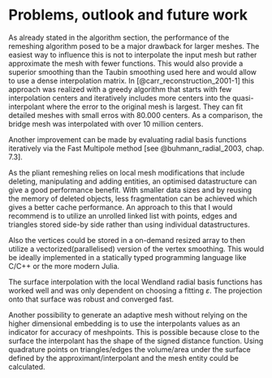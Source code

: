 
# Problems, outlook and future work

As already stated in the algorithm section, the performance of the remeshing algorithm posed to be a major drawback for larger meshes.
The easiest way to influence this is not to interpolate the input mesh but rather approximate the mesh with fewer functions.
This would also provide a superior smoothing than the Taubin smoothing used here and would allow to use a dense interpolation matrix.
In [@carr_reconstruction_2001-1] this approach was realized with a greedy algorithm that starts with few interpolation centers and
iteratively includes more centers into the quasi-interpolant where the error to the original mesh is largest.
They can fit detailed meshes with small erros with 80.000 centers.
As a comparison, the bridge mesh was interpolated with over 10 million centers.

Another improvement can be made by evaluating radial basis functions iteratively via the Fast Multipole method [see @buhmann_radial_2003, chap. 7.3].

As the pliant remeshing relies on local mesh modifications that include deleting, manipulating and adding entities,
an optimised datastructure can give a good performance benefit. With smaller data sizes and by reusing the memory of 
deleted objects, less fragmentation can be achieved which gives a better cache performance. 
An approach to this that I would recommend is to utilize an unrolled linked list with points, edges and triangles 
stored side-by side rather than using individual datastructures. 

Also the vertices could be stored in a on-demand resized array to then utilize a vectorized(parallelised) version of the vertex smoothing.
This would be ideally implemented in a statically typed programming language like C/C++ or the more modern Julia.

The surface interpolation with the local Wendland radial basis functions has worked well and was only dependent on choosing
a fitting $\varepsilon$. The projection onto that surface was robust and converged fast.


Another possibility to generate an adaptive mesh without relying on the higher dimensional embedding is to use the interpolants values as an indicator for
accuracy of meshpoints. This is possible because close to the surface the interpolant has the shape of the signed distance function.
Using quadrature points on triangles/edges the volume/area under the surface defined by the approximant/interpolant and the mesh entity could be calculated.
